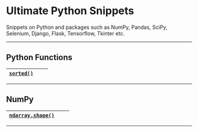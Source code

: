 # Ultimate Python Snippets
Snippets on Python and packages such as NumPy, Pandas, SciPy, Selenium, Django, Flask, Tensorflow, Tkinter etc.

---

## Python Functions

| **[`sorted()`](https://github.com/hevalhazalkurt/Ultimate_Python_Snippets/blob/master/snippets/python_sorted.md)** | | |
|--|--|--|

---

## NumPy

| **[`ndarray.shape()`](https://github.com/hevalhazalkurt/Ultimate_Python_Snippets/blob/master/snippets/numpy_shape.md)** | | |
|--|--|--|


---
